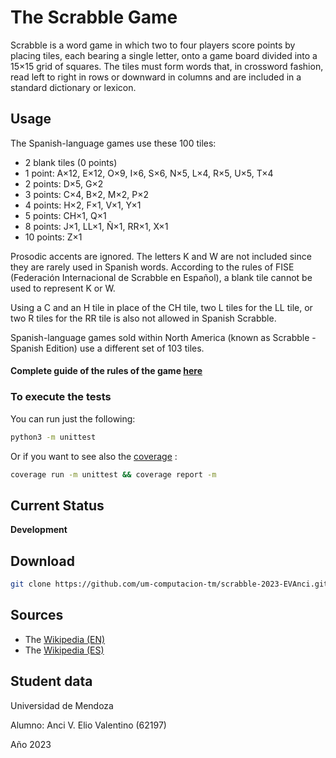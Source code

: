 # The Scrabble Game
Scrabble is a word game in which two to four players score points by placing tiles, each bearing a single letter, onto a game board divided into a 15×15 grid of squares. The tiles must form words that, in crossword fashion, read left to right in rows or downward in columns and are included in a standard dictionary or lexicon.

## Usage

The Spanish-language games use these 100 tiles:

- 2 blank tiles (0 points)
- 1 point: A×12, E×12, O×9, I×6, S×6, N×5, L×4, R×5, U×5, T×4
- 2 points: D×5, G×2
- 3 points: C×4, B×2, M×2, P×2
- 4 points: H×2, F×1, V×1, Y×1
- 5 points: CH×1, Q×1
- 8 points: J×1, LL×1, Ñ×1, RR×1, X×1
- 10 points: Z×1

Prosodic accents are ignored. The letters K and W are not included since they are rarely used in Spanish words. According to the rules of FISE (Federación Internacional de Scrabble en Español), a blank tile cannot be used to represent K or W.

Using a C and an H tile in place of the CH tile, two L tiles for the LL tile, or two R tiles for the RR tile is also not allowed in Spanish Scrabble.

Spanish-language games sold within North America (known as Scrabble - Spanish Edition) use a different set of 103 tiles.

#### Complete guide of the rules of the game [here](https://service.mattel.com/instruction_sheets/51280.pdf)

### To execute the tests

You can run just the following:

```bash
python3 -m unittest
```

Or if you want to see also the [coverage](https://coverage.readthedocs.io/en/7.3.0/) :

```bash
coverage run -m unittest && coverage report -m
```

## Current Status

__Development__

## Download

```bash
git clone https://github.com/um-computacion-tm/scrabble-2023-EVAnci.git
```

## Sources
- The [Wikipedia (EN)](https://en.wikipedia.org/wiki/Scrabble)
- The [Wikipedia (ES)](https://es.wikipedia.org/wiki/Scrabble)

## Student data

Universidad de Mendoza

Alumno: Anci V. Elio Valentino (62197)

Año 2023